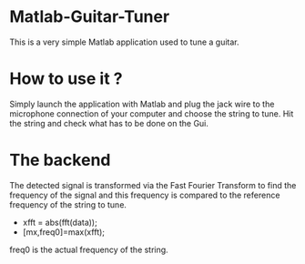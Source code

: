 # Matlab-Guitar-Tuner
This is a very simple Matlab application used to tune a guitar.

# How to use it ?
Simply launch the application with Matlab and plug the jack wire to the microphone connection of your computer and choose the string to tune. Hit the string and check what has to be done on the Gui.

# The backend
The detected signal is transformed via the Fast Fourier Transform to find the frequency of the signal and this frequency is compared to the reference frequency of the string to tune.
* xfft = abs(fft(data));
* [mx,freq0]=max(xfft);

freq0 is the actual frequency of the string.
